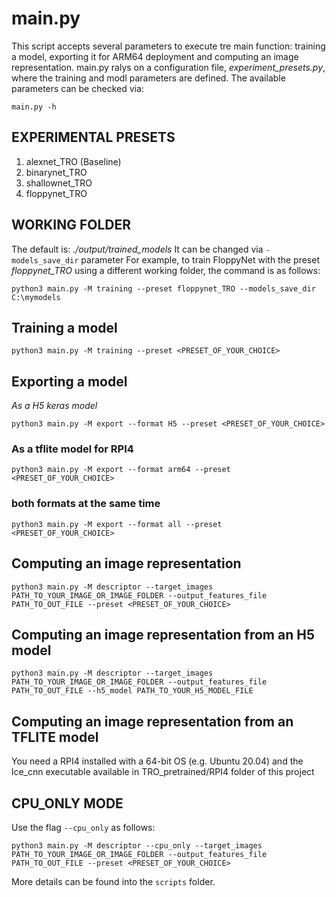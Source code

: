 # main.py
This script accepts several parameters to execute tre main function: training a model, exporting it for ARM64 deployment and computing an image representation.
main.py ralys on a configuration file, *experiment_presets.py*, where the training and modl parameters are defined.
The available parameters can be checked via: 

```
main.py -h
```

## EXPERIMENTAL PRESETS

1) alexnet_TRO (Baseline)
2) binarynet_TRO
3) shallownet_TRO
4) floppynet_TRO

## WORKING FOLDER
The default is: *./output/trained_models*
It can be changed via `-models_save_dir` parameter
For example, to train FloppyNet with the preset *floppynet_TRO* using a different working folder, the command is as follows:
```
python3 main.py -M training --preset floppynet_TRO --models_save_dir C:\mymodels
```

## Training a model ###
```
python3 main.py -M training --preset <PRESET_OF_YOUR_CHOICE>
```

## Exporting a model ###

*As a H5 keras model*
```
python3 main.py -M export --format H5 --preset <PRESET_OF_YOUR_CHOICE>
```

### As a tflite model for RPI4
```
python3 main.py -M export --format arm64 --preset <PRESET_OF_YOUR_CHOICE>
```

### both formats at the same time
```
python3 main.py -M export --format all --preset <PRESET_OF_YOUR_CHOICE>
```

## Computing an image representation
```
python3 main.py -M descriptor --target_images PATH_TO_YOUR_IMAGE_OR_IMAGE_FOLDER --output_features_file PATH_TO_OUT_FILE --preset <PRESET_OF_YOUR_CHOICE>
```

## Computing an image representation from an H5 model
```
python3 main.py -M descriptor --target_images PATH_TO_YOUR_IMAGE_OR_IMAGE_FOLDER --output_features_file PATH_TO_OUT_FILE --h5_model PATH_TO_YOUR_H5_MODEL_FILE
```

## Computing an image representation from an TFLITE model
You need a RPI4 installed with a 64-bit OS (e.g. Ubuntu 20.04) and the lce_cnn executable available in TRO_pretrained/RPI4 folder of this project 

## CPU_ONLY MODE
Use the flag `--cpu_only` as follows:
```
python3 main.py -M descriptor --cpu_only --target_images PATH_TO_YOUR_IMAGE_OR_IMAGE_FOLDER --output_features_file PATH_TO_OUT_FILE --preset <PRESET_OF_YOUR_CHOICE>
```

More details can be found into the `scripts` folder.